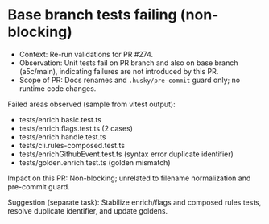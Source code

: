 # Base branch tests failing (non-blocking)

- Context: Re-run validations for PR #274.
- Observation: Unit tests fail on PR branch and also on base branch (a5c/main), indicating failures are not introduced by this PR.
- Scope of PR: Docs renames and `.husky/pre-commit` guard only; no runtime code changes.

Failed areas observed (sample from vitest output):
- tests/enrich.basic.test.ts
- tests/enrich.flags.test.ts (2 cases)
- tests/enrich.handle.test.ts
- tests/cli.rules-composed.test.ts
- tests/enrichGithubEvent.test.ts (syntax error duplicate identifier)
- tests/golden.enrich.test.ts (golden mismatch)

Impact on this PR: Non-blocking; unrelated to filename normalization and pre-commit guard.

Suggestion (separate task): Stabilize enrich/flags and composed rules tests, resolve duplicate identifier, and update goldens.

